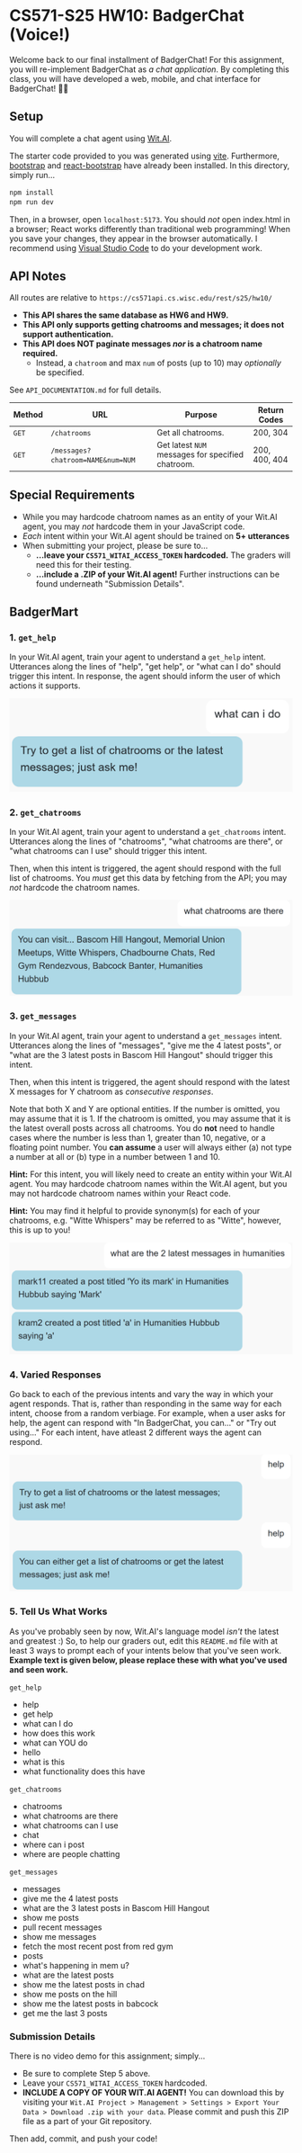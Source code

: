 # CS571-S25 HW10: BadgerChat (Voice!)

Welcome back to our final installment of BadgerChat! For this assignment, you will re-implement BadgerChat as *a chat application*. By completing this class, you will have developed a web, mobile, and chat interface for BadgerChat! 🥳🎉 

## Setup

You will complete a chat agent using [Wit.AI](https://wit.ai/).

The starter code provided to you was generated using [vite](https://vitejs.dev/guide/). Furthermore, [bootstrap](https://www.npmjs.com/package/bootstrap) and [react-bootstrap](https://www.npmjs.com/package/react-bootstrap) have already been installed. In this directory, simply run...

```bash
npm install
npm run dev
```

Then, in a browser, open `localhost:5173`. You should *not* open index.html in a browser; React works differently than traditional web programming! When you save your changes, they appear in the browser automatically. I recommend using [Visual Studio Code](https://code.visualstudio.com/) to do your development work.

## API Notes

All routes are relative to `https://cs571api.cs.wisc.edu/rest/s25/hw10/`

 - **This API shares the same database as HW6 and HW9.**
 - **This API only supports getting chatrooms and messages; it does not support authentication.**
 - **This API does NOT paginate messages *nor* is a chatroom name required.**
   - Instead, a `chatroom` and max `num` of posts (up to 10) may *optionally* be specified.

See `API_DOCUMENTATION.md` for full details.

| Method | URL | Purpose | Return Codes |
| --- | --- | --- | --- |
| `GET`| `/chatrooms` | Get all chatrooms. | 200, 304 |
| `GET` | `/messages?chatroom=NAME&num=NUM`| Get latest `NUM` messages for specified chatroom. | 200, 400, 404 |

## Special Requirements
 - While you may hardcode chatroom names as an entity of your Wit.AI agent, you may *not* hardcode them in your JavaScript code.
 - *Each* intent within your Wit.AI agent should be trained on **5+ utterances** 
 - When submitting your project, please be sure to...
   - **...leave your `CS571_WITAI_ACCESS_TOKEN` hardcoded.** The graders will need this for their testing.
   - **...include a .ZIP of your Wit.AI agent!** Further instructions can be found underneath "Submission Details".

## BadgerMart

### 1. `get_help`

In your Wit.AI agent, train your agent to understand a `get_help` intent. Utterances along the lines of "help", "get help", or "what can I do" should trigger this intent. In response, the agent should inform the user of which actions it supports.

![](_figures/step1.png)

### 2. `get_chatrooms`

In your Wit.AI agent, train your agent to understand a `get_chatrooms` intent. Utterances along the lines of "chatrooms", "what chatrooms are there", or "what chatrooms can I use" should trigger this intent.

Then, when this intent is triggered, the agent should respond with the full list of chatrooms. You *must* get this data by fetching from the API; you may *not* hardcode the chatroom names.

![](_figures/step2.png)

### 3. `get_messages`

In your Wit.AI agent, train your agent to understand a `get_messages` intent. Utterances along the lines of "messages", "give me the 4 latest posts", or "what are the 3 latest posts in Bascom Hill Hangout" should trigger this intent.

Then, when this intent is triggered, the agent should respond with the latest X messages for Y chatroom as *consecutive responses*.

Note that both X and Y are optional entities. If the number is omitted, you may assume that it is 1. If the chatroom is omitted, you may assume that it is the latest overall posts across all chatrooms. You do **not** need to handle cases where the number is less than 1, greater than 10, negative, or a floating point number. You **can assume** a user will always either (a) not type a number at all or (b) type in a number between 1 and 10.

**Hint:** For this intent, you will likely need to create an entity within your Wit.AI agent. You may hardcode chatroom names within the Wit.AI agent, but you may not hardcode chatroom names within your React code.

**Hint:** You may find it helpful to provide synonym(s) for each of your chatrooms, e.g. "Witte Whispers" may be referred to as "Witte", however, this is up to you!

![](_figures/step3.png)

### 4. Varied Responses

Go back to each of the previous intents and vary the way in which your agent responds. That is, rather than responding in the same way for each intent, choose from a random verbiage. For example, when a user asks for help, the agent can respond with "In BadgerChat, you can..." or "Try out using..." For each intent, have atleast 2 different ways the agent can respond.

![](_figures/step4.png)

### 5. Tell Us What Works

As you've probably seen by now, Wit.AI's language model *isn't* the latest and greatest :) So, to help our graders out, edit this `README.md` file with at least 3 ways to prompt each of your intents below that you've seen work. **Example text is given below, please replace these with what you've used and seen work.**

`get_help`
 - help
 - get help
 - what can I do
 - how does this work
 - what can YOU do
 - hello
 - what is this
 - what functionality does this have

`get_chatrooms`
 - chatrooms
 - what chatrooms are there
 - what chatrooms can I use
 - chat
 - where can i post
 - where are people chatting


`get_messages`
 - messages
 - give me the 4 latest posts
 - what are the 3 latest posts in Bascom Hill Hangout
 - show me posts
 - pull recent messages
 - show me messages
 - fetch the most recent post from red gym
 - posts
 - what's happening in mem u?
 - what are the latest posts
 - show me the latest posts in chad
 - show me posts on the hill
 - show me the latest posts in babcock
 - get me the last 3 posts

### Submission Details

There is no video demo for this assignment; simply...
 - Be sure to complete Step 5 above.
 - Leave your `CS571_WITAI_ACCESS_TOKEN` hardcoded.
 - **INCLUDE A COPY OF YOUR WIT.AI AGENT!** You can download this by visiting your `Wit.AI Project > Management > Settings > Export Your Data > Download .zip with your data`. Please commit and push this ZIP file as a part of your Git repository.

Then add, commit, and push your code!

